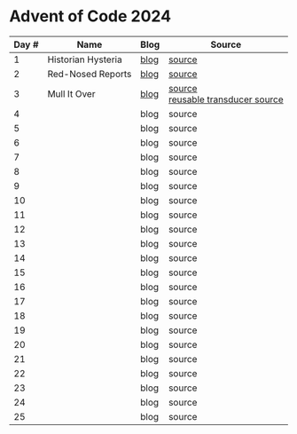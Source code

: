 # Advent of Code 2024

| Day # | Name               | Blog                  | Source                                                                                                                     |
|-------|--------------------|-----------------------|----------------------------------------------------------------------------------------------------------------------------|
| 1     | Historian Hysteria | [blog](docs/day01.md) | [source](src/advent_2024_clojure/day01.clj)                                                                                |
| 2     | Red-Nosed Reports  | [blog](docs/day02.md) | [source](src/advent_2024_clojure/day02.clj)                                                                                |
| 3     | Mull It Over       | [blog](docs/day03.md) | [source](src/advent_2024_clojure/day03.clj)<br/>[reusable transducer source](src/advent_2024_clojure/day03_transducer.clj) |
| 4     |                    | blog                  | source                                                                                                                     |
| 5     |                    | blog                  | source                                                                                                                     |
| 6     |                    | blog                  | source                                                                                                                     |
| 7     |                    | blog                  | source                                                                                                                     |
| 8     |                    | blog                  | source                                                                                                                     |
| 9     |                    | blog                  | source                                                                                                                     |
| 10    |                    | blog                  | source                                                                                                                     |
| 11    |                    | blog                  | source                                                                                                                     |
| 12    |                    | blog                  | source                                                                                                                     |
| 13    |                    | blog                  | source                                                                                                                     |
| 14    |                    | blog                  | source                                                                                                                     |
| 15    |                    | blog                  | source                                                                                                                     |
| 16    |                    | blog                  | source                                                                                                                     |
| 17    |                    | blog                  | source                                                                                                                     |
| 18    |                    | blog                  | source                                                                                                                     |
| 19    |                    | blog                  | source                                                                                                                     |
| 20    |                    | blog                  | source                                                                                                                     |
| 21    |                    | blog                  | source                                                                                                                     |
| 22    |                    | blog                  | source                                                                                                                     |
| 23    |                    | blog                  | source                                                                                                                     |
| 24    |                    | blog                  | source                                                                                                                     |
| 25    |                    | blog                  | source                                                                                                                     |

